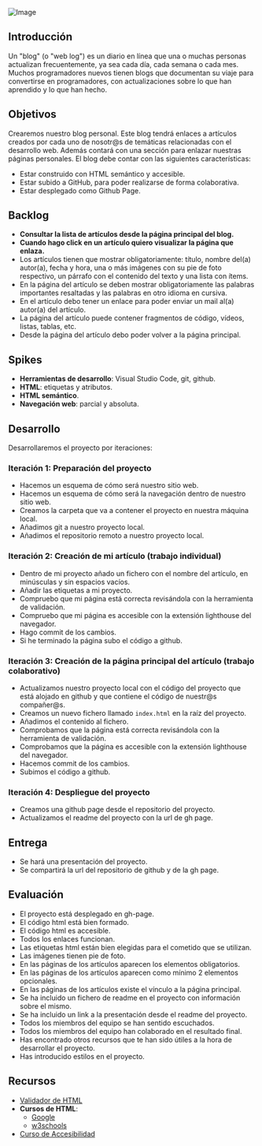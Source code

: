 ![Image](https://github.com/user-attachments/assets/fb012854-8314-47c2-a1fb-cb9be4a57212)

## Introducción
Un "blog" (o "web log") es un diario en línea que una o muchas personas actualizan frecuentemente, ya sea cada día, cada semana o cada mes. Muchos programadores nuevos tienen blogs que documentan su viaje para convertirse en programadores, con actualizaciones sobre lo que han aprendido y lo que han hecho.

## Objetivos
Crearemos nuestro blog personal. Este blog tendrá enlaces a artículos creados por cada uno de nosotr@s de temáticas relacionadas con el desarrollo web. Además contará con una sección para enlazar nuestras páginas personales. El blog debe contar con las siguientes características:
- Estar construido con HTML semántico y accesible.
- Estar subido a GitHub, para poder realizarse de forma colaborativa.
- Estar desplegado como Github Page.

## Backlog
- **Consultar la lista de artículos desde la página principal del blog.**
- **Cuando hago click en un artículo quiero visualizar la página que enlaza.**
- Los artículos tienen que mostrar obligatoriamente: título, nombre del(a) autor(a), fecha y hora, una o más imágenes con su pie de foto respectivo, un párrafo con el contenido del texto y una lista con ítems.
- En la página del artículo se deben mostrar obligatoriamente las palabras importantes resaltadas y las palabras en otro idioma en cursiva.
- En el artículo debo tener un enlace para poder enviar un mail al(a) autor(a) del artículo.
- La página del artículo puede contener fragmentos de código, vídeos, listas, tablas, etc.
- Desde la página del artículo debo poder volver a la página principal.

## Spikes
- **Herramientas de desarrollo**: Visual Studio Code, git, github.
- **HTML**: etiquetas y atributos.
- **HTML semántico**.
- **Navegación web**: parcial y absoluta.

## Desarrollo
Desarrollaremos el proyecto por iteraciones:

### Iteración 1: Preparación del proyecto
- Hacemos un esquema de cómo será nuestro sitio web.
- Hacemos un esquema de cómo será la navegación dentro de nuestro sitio web.
- Creamos la carpeta que va a contener el proyecto en nuestra máquina local.
- Añadimos git a nuestro proyecto local.
- Añadimos el repositorio remoto a nuestro proyecto local.

### Iteración 2: Creación de mi artículo (trabajo individual)
- Dentro de mi proyecto añado un fichero con el nombre del artículo, en minúsculas y sin espacios vacíos.
- Añadir las etiquetas a mi proyecto.
- Compruebo que mi página está correcta revisándola con la herramienta de validación.
- Compruebo que mi página es accesible con la extensión lighthouse del navegador.
- Hago commit de los cambios.
- Si he terminado la página subo el código a github.

### Iteración 3: Creación de la página principal del artículo (trabajo colaborativo)
- Actualizamos nuestro proyecto local con el código del proyecto que está alojado en github y que contiene el código de nuestr@s compañer@s.
- Creamos un nuevo fichero llamado `index.html` en la raíz del proyecto.
- Añadimos el contenido al fichero.
- Comprobamos que la página está correcta revisándola con la herramienta de validación.
- Comprobamos que la página es accesible con la extensión lighthouse del navegador.
- Hacemos commit de los cambios.
- Subimos el código a github.

### Iteración 4: Despliegue del proyecto
- Creamos una github page desde el repositorio del proyecto.
- Actualizamos el readme del proyecto con la url de gh page.

## Entrega
- Se hará una presentación del proyecto.
- Se compartirá la url del repositorio de github y de la gh page.

## Evaluación
- El proyecto está desplegado en gh-page.
- El código html está bien formado.
- El código html es accesible.
- Todos los enlaces funcionan.
- Las etiquetas html están bien elegidas para el cometido que se utilizan.
- Las imágenes tienen pie de foto.
- En las páginas de los artículos aparecen los elementos obligatorios.
- En las páginas de los artículos aparecen como mínimo 2 elementos opcionales.
- En las páginas de los artículos existe el vínculo a la página principal.
- Se ha incluido un fichero de readme en el proyecto con información sobre el mismo.
- Se ha incluido un link a la presentación desde el readme del proyecto.
- Todos los miembros del equipo se han sentido escuchados.
- Todos los miembros del equipo han colaborado en el resultado final.
- Has encontrado otros recursos que te han sido útiles a la hora de desarrollar el proyecto.
- Has introducido estilos en el proyecto.

## Recursos
- [Validador de HTML](https://validator.w3.org/)
- **Cursos de HTML**:
  - [Google](https://web.dev/learn/html)
  - [w3schools](https://www.w3schools.com/html/)
- [Curso de Accesibilidad](https://web.dev/learn/accessibility)
